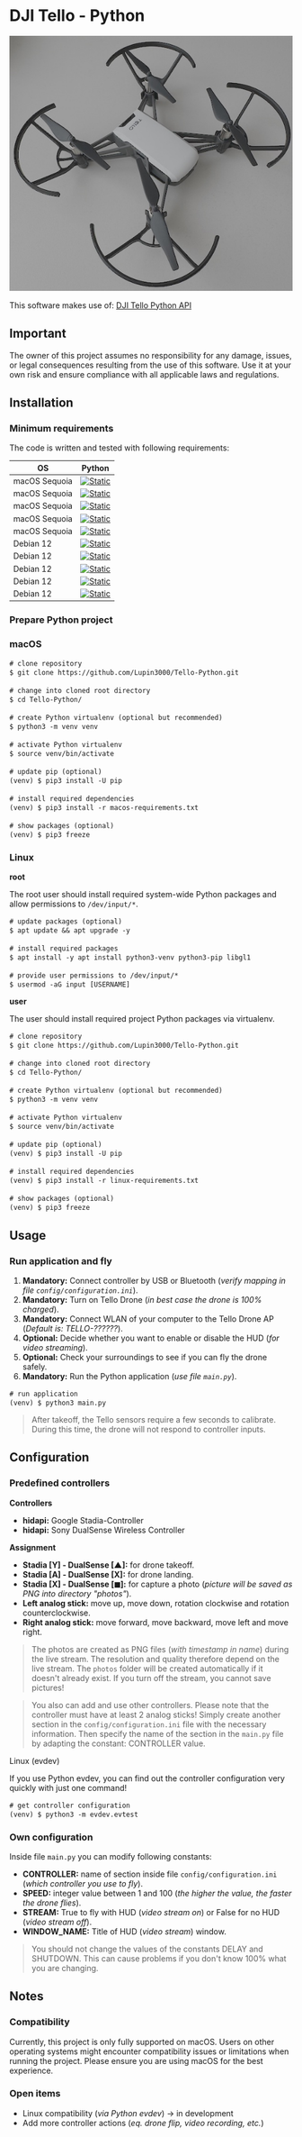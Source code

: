 # DJI Tello - Python

![DJI Tello Drone](./img/dji_tello_drone.jpg)

This software makes use of: [DJI Tello Python API](https://djitellopy.readthedocs.io/en/latest/tello/)

## Important

The owner of this project assumes no responsibility for any damage, issues, or legal consequences resulting from the use of this software. Use it at your own risk and ensure compliance with all applicable laws and regulations.

## Installation

### Minimum requirements

The code is written and tested with following requirements:

| OS            | Python                                                                                                         |
|---------------|----------------------------------------------------------------------------------------------------------------|
| macOS Sequoia | [![Static](https://img.shields.io/badge/python-==3.12.2-green)](https://python.org)                            | 
| macOS Sequoia | [![Static](https://img.shields.io/badge/hidapi-==0.14.0-green)](https://github.com/trezor/cython-hidapi)       |
| macOS Sequoia | [![Static](https://img.shields.io/badge/djitellopy-==2.5.0-green)](https://github.com/damiafuentes/DJITelloPy) |
| macOS Sequoia | [![Static](https://img.shields.io/badge/opencv-==4.11.0.86-green)](https://github.com/opencv/opencv-python)    |
| macOS Sequoia | [![Static](https://img.shields.io/badge/numpy-==2.2.4-green)](https://numpy.org)                               |
| Debian 12     | [![Static](https://img.shields.io/badge/python-==3.11.12-green)](https://python.org)                           | 
| Debian 12     | [![Static](https://img.shields.io/badge/evdev-==1.9.1-green)](https://github.com/gvalkov/python-evdev)         |
| Debian 12     | [![Static](https://img.shields.io/badge/djitellopy-==2.5.0-green)](https://github.com/damiafuentes/DJITelloPy) |
| Debian 12     | [![Static](https://img.shields.io/badge/opencv-==4.11.0.86-green)](https://github.com/opencv/opencv-python)    |
| Debian 12     | [![Static](https://img.shields.io/badge/numpy-==2.2.4-green)](https://numpy.org)                               |

### Prepare Python project

### macOS

```shell
# clone repository
$ git clone https://github.com/Lupin3000/Tello-Python.git

# change into cloned root directory
$ cd Tello-Python/

# create Python virtualenv (optional but recommended)
$ python3 -m venv venv

# activate Python virtualenv
$ source venv/bin/activate

# update pip (optional)
(venv) $ pip3 install -U pip

# install required dependencies
(venv) $ pip3 install -r macos-requirements.txt

# show packages (optional)
(venv) $ pip3 freeze
```

### Linux

**root**

The root user should install required system-wide Python packages and allow permissions to `/dev/input/*`.

```shell
# update packages (optional)
$ apt update && apt upgrade -y

# install required packages
$ apt install -y apt install python3-venv python3-pip libgl1

# provide user permissions to /dev/input/*
$ usermod -aG input [USERNAME]
```

**user**

The user should install required project Python packages via virtualenv.

```shell
# clone repository
$ git clone https://github.com/Lupin3000/Tello-Python.git

# change into cloned root directory
$ cd Tello-Python/

# create Python virtualenv (optional but recommended)
$ python3 -m venv venv

# activate Python virtualenv
$ source venv/bin/activate

# update pip (optional)
(venv) $ pip3 install -U pip

# install required dependencies
(venv) $ pip3 install -r linux-requirements.txt

# show packages (optional)
(venv) $ pip3 freeze
```

## Usage

### Run application and fly

1. **Mandatory:** Connect controller by USB or Bluetooth (_verify mapping in file `config/configuration.ini`_).
2. **Mandatory:** Turn on Tello Drone (_in best case the drone is 100% charged_).
3. **Mandatory:** Connect WLAN of your computer to the Tello Drone AP (_Default is: TELLO-??????_).
4. **Optional:** Decide whether you want to enable or disable the HUD (_for video streaming_).
5. **Optional:** Check your surroundings to see if you can fly the drone safely.
6. **Mandatory:** Run the Python application (_use file `main.py`_).

```shell
# run application
(venv) $ python3 main.py
```

> After takeoff, the Tello sensors require a few seconds to calibrate. During this time, the drone will not respond to controller inputs.

## Configuration

### Predefined controllers

**Controllers**

- **hidapi:** Google Stadia-Controller
- **hidapi:** Sony DualSense Wireless Controller

**Assignment**

- **Stadia [Y] - DualSense [&#x25B2;]:** for drone takeoff.
- **Stadia [A] - DualSense [X]:** for drone landing.
- **Stadia [X] - DualSense [&#x25FC;]:** for capture a photo (_picture will be saved as PNG into directory "photos"_).
- **Left analog stick:** move up, move down, rotation clockwise and rotation counterclockwise.
- **Right analog stick:** move forward, move backward, move left and move right.

> The photos are created as PNG files (_with timestamp in name_) during the live stream. The resolution and quality therefore depend on the live stream. The `photos` folder will be created automatically if it doesn't already exist. If you turn off the stream, you cannot save pictures!

> You also can add and use other controllers. Please note that the controller must have at least 2 analog sticks! Simply create another section in the `config/configuration.ini` file with the necessary information. Then specify the name of the section in the `main.py` file by adapting the constant: CONTROLLER value.

Linux (evdev)

If you use Python evdev, you can find out the controller configuration very quickly with just one command!

```shell
# get controller configuration
(venv) $ python3 -m evdev.evtest
```

### Own configuration

Inside file `main.py` you can modify following constants:

- **CONTROLLER:** name of section inside file `config/configuration.ini` (_which controller you use to fly_).
- **SPEED:** integer value between 1 and 100 (_the higher the value, the faster the drone flies_).
- **STREAM:** True to fly with HUD (_video stream on_) or False for no HUD (_video stream off_).
- **WINDOW_NAME:** Title of HUD (_video stream_) window.

> You should not change the values of the constants DELAY and SHUTDOWN. This can cause problems if you don't know 100% what you are changing.

## Notes

### Compatibility

Currently, this project is only fully supported on macOS. Users on other operating systems might encounter compatibility issues or limitations when running the project. Please ensure you are using macOS for the best experience.

### Open items

- Linux compatibility (_via Python evdev_) -> in development
- Add more controller actions (_eq. drone flip, video recording, etc._)
